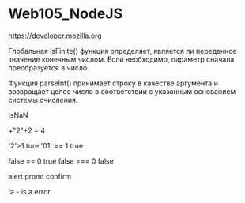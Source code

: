 # Web105_NodeJS

https://developer.mozilla.org

Глобальная isFinite() функция определяет, является ли переданное значение конечным числом. Если необходимо, параметр сначала преобразуется в число.


Функция parseInt() принимает строку в качестве аргумента и возвращает целое число в соответствии с указанным основанием системы счисления.


IsNaN

+"2"+2 = 4


'2'>1 ture
'01' == 1 true

false == 0 true
false === 0 false

alert
promt
confirm

!a - is a error